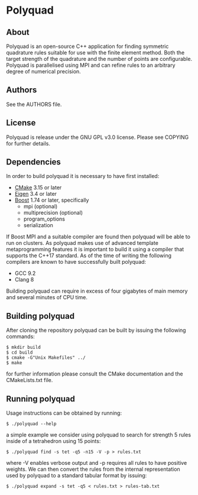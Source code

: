 Polyquad
========

About
-----

Polyquad is an open-source C++ application for finding symmetric
quadrature rules suitable for use with the finite element method.
Both the target strength of the quadrature and the number of points
are configurable. Polyquad is parallelised using MPI and can refine
rules to an arbitrary degree of numerical precision.

Authors
-------

See the AUTHORS file.

License
-------

Polyquad is release under the GNU GPL v3.0 license.  Please see
COPYING for further details.

Dependencies
------------

In order to build polyquad it is necessary to have first installed:

- [CMake](https://www.cmake.org/) 3.15 or later
- [Eigen](https://eigen.tuxfamily.org/) 3.4 or later
- [Boost](https://www.boost.org/) 1.74 or later, specifically
    - mpi (optional)
    - multiprecision (optional)
    - program_options
    - serialization

If Boost MPI and a suitable compiler are found then polyquad will be
able to run on clusters.  As polyquad makes use of advanced template
metaprogramming features it is important to build it using a compiler
that supports the C++17 standard.  As of the time of writing the
following compilers are known to have successfully built polyquad:

- GCC 9.2
- Clang 8

Building polyquad can require in excess of four gigabytes of main
memory and several minutes of CPU time.

Building polyquad
-----------------

After cloning the repository polyquad can be built by issuing the
following commands:

    $ mkdir build
    $ cd build
    $ cmake -G"Unix Makefiles" ../
    $ make

for further information please consult the CMake documentation and the
CMakeLists.txt file.

Running polyquad
----------------

Usage instructions can be obtained by running:

    $ ./polyquad --help

a simple example we consider using polyquad to search for strength 5
rules inside of a tetrahedron using 15 points:

    $ ./polyquad find -s tet -q5 -n15 -V -p > rules.txt

where -V enables verbose output and -p requires all rules to have
positive weights.  We can then convert the rules from the internal
representation used by polyquad to a standard tabular format by
issuing:

    $ ./polyquad expand -s tet -q5 < rules.txt > rules-tab.txt
